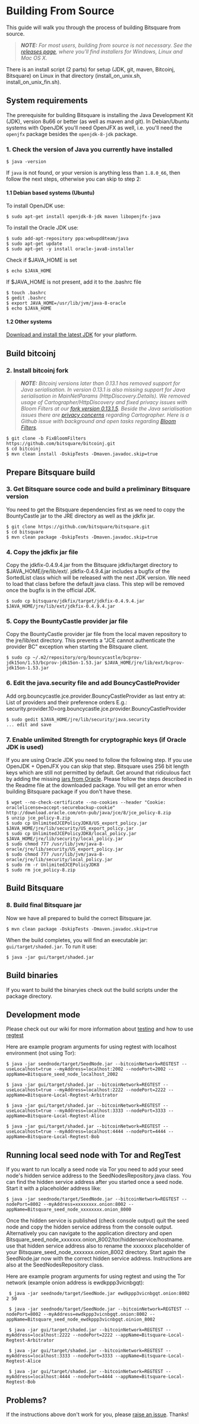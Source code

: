 Building From Source
====================

This guide will walk you through the process of building Bitsquare from source.

> _**NOTE:** For most users, building from source is not necessary. See the [releases page](https://github.com/bitsquare/bitsquare/releases), where you'll find installers for Windows, Linux and Mac OS X._

There is an install script (2 parts) for setup (JDK, git, maven, Bitcoinj, Bitsquare) on Linux in that directory (install_on_unix.sh, install_on_unix_fin.sh).

System requirements
-------------

The prerequisite for building Bitsquare is installing the Java Development Kit (JDK), version 8u66 or better (as well as maven and git).
In Debian/Ubuntu systems with OpenJDK you'll need OpenJFX as well, i.e. you'll need the `openjfx` package besides the `openjdk-8-jdk` package.

### 1. Check the version of Java you currently have installed

    $ java -version

If `java` is not found, or your version is anything less than `1.8.0_66`, then follow the next steps, otherwise you can skip to step 2:

#### 1.1 Debian based systems (Ubuntu)

To install OpenJDK use:

    $ sudo apt-get install openjdk-8-jdk maven libopenjfx-java

To install the Oracle JDK use:
 
    $ sudo add-apt-repository ppa:webupd8team/java
    $ sudo apt-get update
    $ sudo apt-get -y install oracle-java8-installer

Check if $JAVA_HOME is set

    $ echo $JAVA_HOME
    
If $JAVA_HOME is not present, add it to the .bashrc file

    $ touch .bashrc
    $ gedit .bashrc
    $ export JAVA_HOME=/usr/lib/jvm/java-8-oracle
    $ echo $JAVA_HOME 

#### 1.2 Other systems

[Download and install the latest JDK]( http://www.oracle.com/technetwork/java/javase/downloads/jdk8-downloads-2133151.html) for your platform.

Build bitcoinj
-----------------
### 2. Install bitcoinj fork 
> _**NOTE:** 
Bitcoinj versions later than 0.13.1 has removed support for Java serialisation. 
In version 0.13.1 is also missing support for Java serialisation in MainNetParams (HttpDiscovery.Details).
We removed usage of Cartographer/HttpDiscovery and fixed privacy issues with Bloom Filters at our [fork version 0.13.1.5](https://github.com/bitsquare/bitcoinj/tree/FixBloomFilters).
Beside the Java serialisation issues there are [privacy concerns](http://bitcoin-development.narkive.com/hczWIAby/bitcoin-development-cartographer#post3) regarding Cartographer. 
Here is a Github issue with background and open tasks regarding [Bloom Filters](https://github.com/bitsquare/bitsquare/issues/414)._
                
    $ git clone -b FixBloomFilters https://github.com/bitsquare/bitcoinj.git               
    $ cd bitcoinj  
    $ mvn clean install -DskipTests -Dmaven.javadoc.skip=true

Prepare Bitsquare build
-----------------

### 3. Get Bitsquare source code and build a preliminary Bitsquare version

You need to get the Bitsquare dependencies first as we need to copy the BountyCastle jar to the JRE directory as well as the jdkfix jar. 

    $ git clone https://github.com/bitsquare/bitsquare.git
    $ cd bitsquare
    $ mvn clean package -DskipTests -Dmaven.javadoc.skip=true
      
### 4. Copy the jdkfix jar file
      
Copy the jdkfix-0.4.9.4.jar from the Bitsquare jdkfix/target directory to $JAVA_HOME/jre/lib/ext/. 
jdkfix-0.4.9.4.jar includes a bugfix of the SortedList class which will be released with the next JDK version. 
We need to load that class before the default java class. This step will be removed once the bugfix is in the official JDK.
    
    $ sudo cp bitsquare/jdkfix/target/jdkfix-0.4.9.4.jar $JAVA_HOME/jre/lib/ext/jdkfix-0.4.9.4.jar

### 5. Copy the BountyCastle provider jar file

Copy the BountyCastle provider jar file from the local maven repository to the jre/lib/ext directory.
This prevents a "JCE cannot authenticate the provider BC" exception when starting the Bitsquare client.
    
    $ sudo cp ~/.m2/repository/org/bouncycastle/bcprov-jdk15on/1.53/bcprov-jdk15on-1.53.jar $JAVA_HOME/jre/lib/ext/bcprov-jdk15on-1.53.jar

### 6. Edit the java.security file and add BouncyCastleProvider

Add org.bouncycastle.jce.provider.BouncyCastleProvider as last entry at: ﻿List of providers and their preference orders
E.g.:
security.provider.10=org.bouncycastle.jce.provider.BouncyCastleProvider
    
    $ sudo gedit $JAVA_HOME/jre/lib/security/java.security
    ... edit and save
  
### 7. Enable unlimited Strength for cryptographic keys (if Oracle JDK is used)

If you are using Oracle JDK you need to follow the following step. If you use OpenJDK + OpenJFX you can skip that step.
Bitsquare uses 256 bit length keys which are still not permitted by default. 
Get around that ridiculous fact by adding the missing [jars from Oracle](http://www.oracle.com/technetwork/java/javase/downloads/jce8-download-2133166.html). 
Please follow the steps described in the Readme file at the downloaded package.
You will get an error when building Bitsquare package if you don't have these.
   
    $ wget --no-check-certificate --no-cookies --header "Cookie: oraclelicense=accept-securebackup-cookie" http://download.oracle.com/otn-pub/java/jce/8/jce_policy-8.zip
    $ unzip jce_policy-8.zip
    $ sudo cp UnlimitedJCEPolicyJDK8/US_export_policy.jar $JAVA_HOME/jre/lib/security/US_export_policy.jar
    $ sudo cp UnlimitedJCEPolicyJDK8/local_policy.jar $JAVA_HOME/jre/lib/security/local_policy.jar
    $ sudo chmod 777 /usr/lib/jvm/java-8-oracle/jre/lib/security/US_export_policy.jar
    $ sudo chmod 777 /usr/lib/jvm/java-8-oracle/jre/lib/security/local_policy.jar
    $ sudo rm -r UnlimitedJCEPolicyJDK8
    $ sudo rm jce_policy-8.zip

Build Bitsquare
-----------------

### 8. Build final Bitsquare jar

Now we have all prepared to build the correct Bitsquare jar. 
    
    $ mvn clean package -DskipTests -Dmaven.javadoc.skip=true
    
When the build completes, you will find an executable jar: `gui/target/shaded.jar`. 
To run it use:

    $ java -jar gui/target/shaded.jar

Build binaries
-----------------

If you want to build the binaryies check out the build scripts under the package directory.

Development mode
-----------------
  
Please check out our wiki for more information about [testing](https://github.com/bitsquare/bitsquare/wiki/Testing-Bitsquare-with-Mainnet)
and how to use [regtest](https://github.com/bitsquare/bitsquare/wiki/How-to-use-Bitsquare-with-regtest-%28advanced%29)

Here are example program arguments for using regtest with localhost environment (not using Tor):  
    
    $ java -jar seednode/target/SeedNode.jar --bitcoinNetwork=REGTEST --useLocalhost=true --myAddress=localhost:2002 --nodePort=2002 --appName=Bitsquare_seed_node_localhost_2002 
   
    $ java -jar gui/target/shaded.jar --bitcoinNetwork=REGTEST --useLocalhost=true --myAddress=localhost:2222 --nodePort=2222 --appName=Bitsquare-Local-Regtest-Arbitrator  
    
    $ java -jar gui/target/shaded.jar --bitcoinNetwork=REGTEST --useLocalhost=true --myAddress=localhost:3333 --nodePort=3333 --appName=Bitsquare-Local-Regtest-Alice 
   
    $ java -jar gui/target/shaded.jar --bitcoinNetwork=REGTEST --useLocalhost=true --myAddress=localhost:4444 --nodePort=4444 --appName=Bitsquare-Local-Regtest-Bob
  
  
Running local seed node with Tor and RegTest
-----------------

If you want to run locally a seed node via Tor you need to add your seed node's hidden service address to the SeedNodesRepository.java class.
You can find the hidden service address after you started once a seed node. Start it with a placeholder address like: 
   
    $ java -jar seednode/target/SeedNode.jar --bitcoinNetwork=REGTEST --nodePort=8002 --myAddress=xxxxxxxx.onion:8002 --appName=Bitsquare_seed_node_xxxxxxxx.onion_8000
    
Once the hidden service is published (check console output) quit the seed node and copy the hidden service address from the console output. 
Alternatively you can navigate to the application directory and open Bitsquare_seed_node_xxxxxxx.onion_8002/tor/hiddenservice/hostname.
use that hidden service address also to rename the xxxxxxx placeholder of your Bitsquare_seed_node_xxxxxxx.onion_8002 directory.
Start again the SeedNode.jar now with the correct hidden service address.
Instructions are also at the SeedNodesRepository class.
              
Here are example program arguments for using regtest and using the Tor network (example onion address is ewdkppp3vicnbgqt):  
    
     $ java -jar seednode/target/SeedNode.jar ewdkppp3vicnbgqt.onion:8002 2 50  
   
     $ java -jar seednode/target/SeedNode.jar --bitcoinNetwork=REGTEST --nodePort=8002 --myAddress=ewdkppp3vicnbgqt.onion:8002 --appName=Bitsquare_seed_node_ewdkppp3vicnbgqt.oinion_8002 
      
     $ java -jar gui/target/shaded.jar --bitcoinNetwork=REGTEST --myAddress=localhost:2222 --nodePort=2222 --appName=Bitsquare-Local-Regtest-Arbitrator  
       
     $ java -jar gui/target/shaded.jar --bitcoinNetwork=REGTEST --myAddress=localhost:3333 --nodePort=3333 --appName=Bitsquare-Local-Regtest-Alice 
      
     $ java -jar gui/target/shaded.jar --bitcoinNetwork=REGTEST --myAddress=localhost:4444 --nodePort=4444 --appName=Bitsquare-Local-Regtest-Bob
     
   
Problems?
---------

If the instructions above don't work for you, please [raise an issue](https://github.com/bitsquare/bitsquare/issues/new?labels=%5Bbuild%5D). Thanks!
